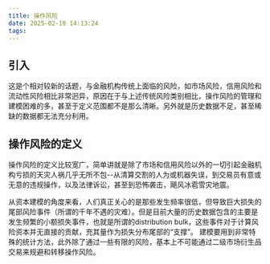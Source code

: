 ```yaml
---
title: 操作风险
date: 2025-02-10 14:13:24
tags:
---
```


## 引入
这是个相对较新的话题，与金融机构传统上面临的风险，如市场风险，信用风险和流动性风险相比非常迥异，原因在于与上述传统风险类别相比，操作风险的管理和建模困难的多，甚至于定义范围都不是那么清晰。另外就是历史数据不足，甚至稀缺的数据都无法充分利用。

## 操作风险的定义
操作风险的定义比较宽广，简单讲就是除了市场和信用风险以外的一切引起金融机构亏损的天灾人祸几乎无所不包--从清算交割的人为或机器失误，到交易员有意或无意的违规操作，以及法律诉讼，甚至到恐怖袭击，飓风冰雹雪灾地震。

从资本建模的角度来看，人们真正关心的是那些发生频率很低，但导致巨大损失的尾部风险事件（所谓的千年不遇的灾难）。但是目前大量的历史数据包含的主要是发生频繁的小额损失事件，也就是所谓的distribution bulk，这些事件对于计算风险资本并无直接的贡献，充其量作为损失分布尾部的“支撑”。
建模要用到非常特殊的统计方法，此外除了通过一些有限的风险，基本上不可能通过二级市场衍生品交易来规避和转移操作风险。